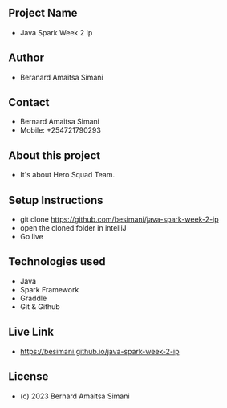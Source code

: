 ## Project Name
- Java Spark Week 2 Ip

## Author
- Beranard Amaitsa Simani

## Contact
- Bernard Amaitsa Simani
- Mobile: +254721790293

## About this project
- It's about Hero Squad Team.

## Setup Instructions
- git clone https://github.com/besimani/java-spark-week-2-ip
- open the cloned folder in intelliJ
- Go live

## Technologies used
- Java
- Spark Framework
- Graddle
- Git & Github

## Live Link
- https://besimani.github.io/java-spark-week-2-ip

## License
- (c) 2023 Bernard Amaitsa Simani